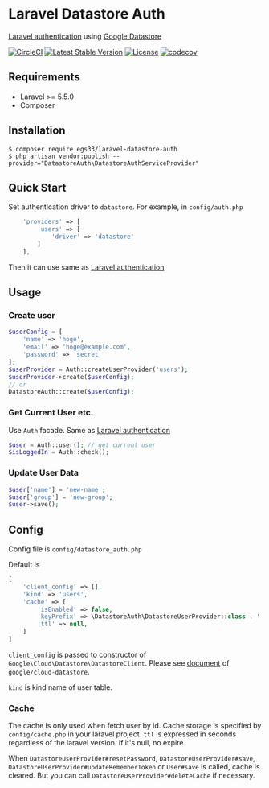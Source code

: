 # Laravel Datastore Auth
[Laravel authentication](https://laravel.com/docs/master/authentication) using [Google Datastore](https://cloud.google.com/datastore/docs/)

[![CircleCI](https://circleci.com/gh/egs33/laravel-datastore-auth.svg?style=shield)](https://circleci.com/gh/egs33/laravel-datastore-auth)
[![Latest Stable Version](https://poser.pugx.org/egs33/laravel-datastore-auth/v/stable)](https://packagist.org/packages/egs33/laravel-datastore-auth)
[![License](https://poser.pugx.org/egs33/laravel-datastore-auth/license)](https://packagist.org/packages/egs33/laravel-datastore-auth)
[![codecov](https://codecov.io/gh/egs33/laravel-datastore-auth/branch/master/graph/badge.svg)](https://codecov.io/gh/egs33/laravel-datastore-auth)

## Requirements

- Laravel >= 5.5.0
- Composer

## Installation

    $ composer require egs33/laravel-datastore-auth
    $ php artisan vendor:publish --provider="DatastoreAuth\DatastoreAuthServiceProvider"

## Quick Start

Set authentication driver to `datastore`. 
For example, in `config/auth.php`
```php
    'providers' => [
        'users' => [
            'driver' => 'datastore'
        ]
    ],
```

Then it can use same as [Laravel authentication](https://laravel.com/docs/5.7/authentication)

## Usage

### Create user
```php
$userConfig = [
    'name' => 'hoge',
    'email' => 'hoge@example.com',
    'password' => 'secret'
];
$userProvider = Auth::createUserProvider('users');
$userProvider->create($userConfig);
// or
DatastoreAuth::create($userConfig);
```

### Get Current User etc.
Use `Auth` facade.
Same as [Laravel authentication](https://laravel.com/docs/5.7/authentication)
```php
$user = Auth::user(); // get current user
$isLoggedIn = Auth::check();
```

### Update User Data
```php
$user['name'] = 'new-name';
$user['group'] = 'new-group';
$user->save();
```

## Config

Config file is `config/datastore_auth.php`

Default is
```php
[
    'client_config' => [],
    'kind' => 'users',
    'cache' => [
        'isEnabled' => false,
        'keyPrefix' => \DatastoreAuth\DatastoreUserProvider::class . ':',
        'ttl' => null,
    ]
]
```

`client_config` is passed to constructor of `Google\Cloud\Datastore\DatastoreClient`.
Please see [document](https://googleapis.github.io/google-cloud-php/#/docs/cloud-datastore/v1.7.0/datastore/datastoreclient) of `google/cloud-datastore`.

`kind` is kind name of user table.

### Cache

The cache is only used when fetch user by id.
Cache storage is specified by `config/cache.php` in your laravel project.
`ttl` is expressed in seconds regardless of the laravel version.
If it's null, no expire.

When `DatastoreUserProvider#resetPassword`, `DatastoreUserProvider#save`, `DatastoreUserProvider#updateRememberToken`
or `User#save` is called, cache is cleared.
But you can call `DatastoreUserProvider#deleteCache` if necessary.

